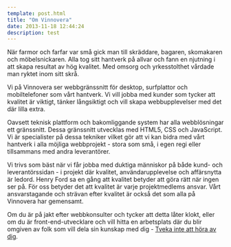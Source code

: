 ```yaml
---
template: post.html
title: "Om Vinnovera"
date: 2013-11-18 12:44:24
description: test
---
```


När farmor och farfar var små gick man till skräddare, bagaren, skomakaren och möbelsnickaren. Alla tog sitt hantverk på allvar och fann en njutning i att skapa resultat av hög kvalitet. Med omsorg och yrkesstolthet<!--more--> vårdade man ryktet inom sitt skrå.


Vi på Vinnovera ser webbgränssnitt för desktop, surfplattor och mobiltelefoner som vårt hantverk. Vi vill jobba med kunder som tycker att kvalitet är viktigt, tänker långsiktigt och vill skapa webbupplevelser med det där lilla extra.


Oavsett teknisk plattform och bakomliggande system har alla webblösningar ett gränssnitt. Dessa gränssnitt utvecklas med HTML5, CSS och JavaScript. Vi är specialister på dessa tekniker vilket gör att vi kan bidra med vårt hantverk i alla möjliga webbprojekt - stora som små, i egen regi eller tillsammans med andra leverantörer.


Vi trivs som bäst när vi får jobba med duktiga människor på både kund- och leverantörssidan - i projekt där kvalitet, användarupplevelse och affärsnytta är ledord. Henry Ford sa en gång att kvalitet betyder att göra rätt när ingen ser på. För oss betyder det att kvalitet är varje projektmedlems ansvar. Vårt ansvarstagande och strävan efter kvalitet är också det som alla på Vinnovera har gemensamt.


Om du är på jakt efter webbkonsulter och tycker att detta låter klokt, eller om du är front-end-utvecklare och vill hitta en arbetsplats där du blir omgiven av folk som vill dela sin kunskap med dig - <a href="/#kontakt">Tveka inte att höra av dig</a>.
